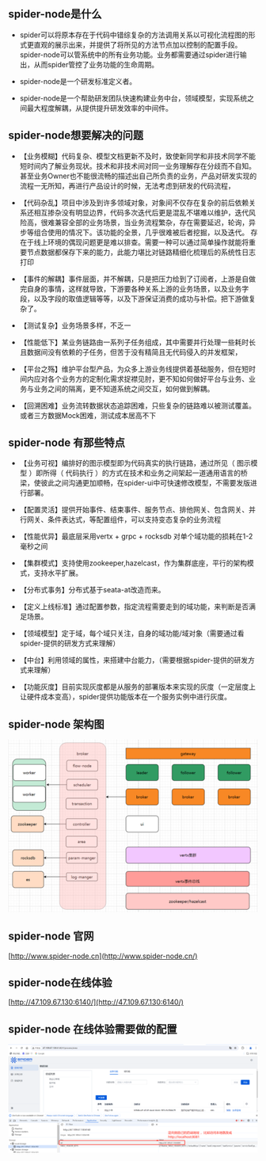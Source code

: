## spider-node是什么
- spider可以将原本存在于代码中错综复杂的方法调用关系以可视化流程图的形式更直观的展示出来，并提供了将所见的方法节点加以控制的配置手段。spider-node可以管系统中的所有业务功能。业务都需要通过spider进行输出，从而spider管控了业务功能的生命周期。
  
- spider-node是一个研发标准定义者。
  
- spider-node是一个帮助研发团队快速构建业务中台，领域模型，实现系统之间最大程度解耦，从提供提升研发效率的中间件。

## spider-node想要解决的问题

- 【业务模糊】代码复杂、模型文档更新不及时，致使新同学和非技术同学不能短时间内了解业务现状。技术和非技术间对同一业务理解存在分歧而不自知。甚至业务Owner也不能很流畅的描述出自己所负责的业务，产品对研发实现的流程一无所知，再进行产品设计的时候，无法考虑到研发的代码流程，
  
- 【代码杂乱】项目中涉及到许多领域对象，对象间不仅存在复杂的前后依赖关系还相互掺杂没有明显边界，代码多次迭代后更是混乱不堪难以维护，迭代风险高，很难兼容全部的业务场景，当业务流程繁杂，存在需要延迟，轮询，异步等组合使用的情况下。该功能的全景，几乎很难被后者挖掘，以及迭代。
  存在于线上环境的偶现问题更是难以排查。需要一种可以通过简单操作就能将重要节点数据都保存下来的能力，此能力堪比对链路精细化梳理后的系统性日志打印
  
- 【事件的解耦】事件层面，并不解耦，只是把压力给到了订阅者，上游是自做完自身的事情，这样就导致，下游要各种关系上游的业务场景，以及业务字段，以及字段的取值逻辑等等，以及下游保证消费的成功与补偿。把下游做复杂了。
  
- 【测试复杂】业务场景多样，不乏一
  
- 【性能低下】某业务链路由一系列子任务组成，其中需要并行处理一些耗时长且数据间没有依赖的子任务，但苦于没有精简且无代码侵入的并发框架，
  
- 【平台之殇】维护平台型产品，为众多上游业务线提供着基础服务，但在短时间内应对各个业务方的定制化需求捉襟见肘，更不知如何做好平台与业务、业务与业务之间的隔离，更不知道系统之间交互，如何做到解耦。
  
- 【回溯困难】业务流转数据状态追踪困难，只些复杂的链路难以被测试覆盖。或者三方数据Mock困难，测试成本居高不下


## spider-node 有那些特点

- 【业务可视】编排好的图示模型即为代码真实的执行链路，通过所见（ 图示模型 ）即所得（ 代码执行 ）的方式在技术和业务之间架起一道通用语言的桥梁，使彼此之间沟通更加顺畅，在spider-ui中可快速修改模型，不需要发版进行部署。
  
- 【配置灵活】提供开始事件、结束事件、服务节点、排他网关、包含网关、并行网关、条件表达式，等配置组件，可以支持变态复杂的业务流程
  
- 【性能优异】最底层采用vertx + grpc + rocksdb 对单个域功能的损耗在1-2毫秒之间
  
- 【集群模式】支持使用zookeeper,hazelcast，作为集群底座，平行的架构模式，支持水平扩展。
  
- 【分布式事务】分布式基于seata-at改造而来。
  
- 【定义上线标准】通过配置参数，指定流程需要走到的域功能，来判断是否满足场景。
  
- 【领域模型】定于域，每个域只关注，自身的域功能/域对象（需要通过看spider-提供的研发方式来理解）
  
- 【中台】利用领域的属性，来搭建中台能力，（需要根据spider-提供的研发方式来理解）
  
- 【功能灰度】目前实现灰度都是从服务的部署版本来实现的灰度（一定层度上让硬件成本变高），spider提供功能版本在一个服务实例中进行灰度。

## spider-node 架构图
![在这里插入图片描述](/spider-framework.png)

## spider-node 官网
[http://www.spider-node.cn](http://www.spider-node.cn/)

## spider-node在线体验
[http://47.109.67.130:6140/](http://47.109.67.130:6140/)

## spider-node 在线体验需要做的配置
![在这里插入图片描述](/server-config.jpg)
